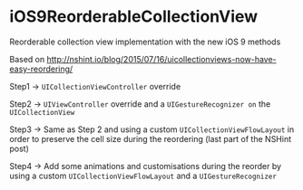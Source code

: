 # iOS9ReorderableCollectionView

Reorderable collection view implementation with the new iOS 9 methods

Based on http://nshint.io/blog/2015/07/16/uicollectionviews-now-have-easy-reordering/

Step1 -> `UICollectionViewController` override

Step2 -> `UIViewController` override and a `UIGestureRecognizer on` the `UICollectionView`

Step3 -> Same as Step 2 and using a custom `UICollectionViewFlowLayout` in order to preserve the cell size during the reordering (last part of the NSHint post)

Step4 -> Add some animations and customisations during the reorder by using a custom `UICollectionViewFlowLayout` and a `UIGestureRecognizer`
